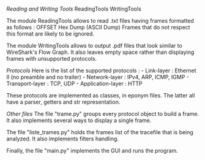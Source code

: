 *Reading and Writing Tools*
	ReadingTools
	WritingTools

The module ReadingTools allows to read .txt files having frames formatted as follows :
	OFFSET   Hex Dump   (ASCII Dump)
Frames that do not respect this format are likely to be ignored.

The module WritingTools allows to output .pdf files that look similar to WireShark's Flow Graph.
It also leaves empty space rather than displaying frames with unsupported protocols.


*Protocols*
Here is the list of the supported protocols :
	- Link-layer : Ethernet II (no preamble and no trailer)
	- Network-layer : IPv4, ARP, ICMP, IGMP
	- Transport-layer : TCP, UDP
	- Application-layer : HTTP

These protocols are implemented as classes, in eponym files. The latter all have a parser, getters
and str representation.


*Other files*
The file "trame.py" groups every protocol object to build a frame. It also implements several ways to
display a single frame.

The file "liste_trames.py" holds the frames list of the tracefile that is being analyzed. It also
implements filters handling.

Finally, the file "main.py" implements the GUI and runs the program.
